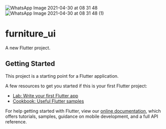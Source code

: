 ![WhatsApp Image 2021-04-30 at 08 31 48](https://user-images.githubusercontent.com/27766375/116683684-ba3de200-a98e-11eb-8cd6-673eb7af92b7.jpeg)
![WhatsApp Image 2021-04-30 at 08 31 48 (1)](https://user-images.githubusercontent.com/27766375/116683689-bb6f0f00-a98e-11eb-91ef-10cafd1a5807.jpeg)
# furniture_ui

A new Flutter project.

## Getting Started

This project is a starting point for a Flutter application.

A few resources to get you started if this is your first Flutter project:

- [Lab: Write your first Flutter app](https://flutter.dev/docs/get-started/codelab)
- [Cookbook: Useful Flutter samples](https://flutter.dev/docs/cookbook)

For help getting started with Flutter, view our
[online documentation](https://flutter.dev/docs), which offers tutorials,
samples, guidance on mobile development, and a full API reference.
